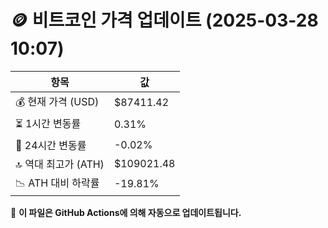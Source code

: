# 🪙 비트코인 가격 업데이트 (2025-03-28 10:07)

| 항목                | 값 |
|--------------------|----------------|
| 💰 현재 가격 (USD) | $87411.42 |
| ⏳ 1시간 변동률    | 0.31% |
| 📆 24시간 변동률   | -0.02% |
| 🔝 역대 최고가 (ATH) | $109021.48 |
| 📉 ATH 대비 하락률 | -19.81% |

🔄 **이 파일은 GitHub Actions에 의해 자동으로 업데이트됩니다.**
